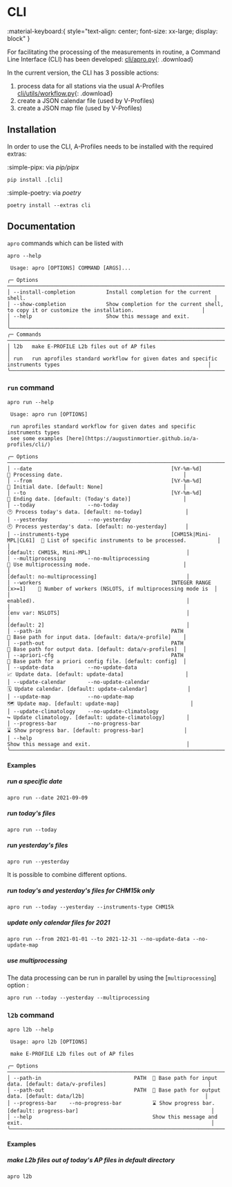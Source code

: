 # CLI

:material-keyboard:{ style="text-align: center; font-size: xx-large; display: block" }

For facilitating the processing of the measurements in routine, a
Command Line Interface (CLI) has been developed:
[cli/apro.py](cli/apro.py){: .download}

In the current version, the CLI has 3 possible actions:

1.  process data for all stations via the usual A-Profiles [cli/utils/workflow.py](cli/utils/workflow.py){: .download}
2.  create a JSON calendar file (used by V-Profiles)
3.  create a JSON map file (used by V-Profiles)

## Installation

In order to use the CLI, A-Profiles needs to be installed with the
required extras:

:simple-pipx: via *pip/pipx*

```
pip install .[cli]
```

:simple-poetry: via *poetry*

```
poetry install --extras cli
```

## Documentation

`apro` commands which can be listed with

``` console
apro --help
                                                                                                                                       
 Usage: apro [OPTIONS] COMMAND [ARGS]...                                                                                               
                                                                                                                                       
╭─ Options ───────────────────────────────────────────────────────────────────────────────────────────────────────────────────────────╮
│ --install-completion          Install completion for the current shell.                                                             │
│ --show-completion             Show completion for the current shell, to copy it or customize the installation.                      │
│ --help                        Show this message and exit.                                                                           │
╰─────────────────────────────────────────────────────────────────────────────────────────────────────────────────────────────────────╯
╭─ Commands ──────────────────────────────────────────────────────────────────────────────────────────────────────────────────────────╮
│ l2b   make E-PROFILE L2b files out of AP files                                                                                      │
│ run   run aprofiles standard workflow for given dates and specific instruments types                                                │
╰─────────────────────────────────────────────────────────────────────────────────────────────────────────────────────────────────────╯
```


### `run` command

```
apro run --help
                                                                                                                                        
 Usage: apro run [OPTIONS]                                                                                                              
                                                                                                                                        
 run aprofiles standard workflow for given dates and specific instruments types                                                         
 see some examples [here](https://augustinmortier.github.io/a-profiles/cli/)                                                            
                                                                                                                                        
╭─ Options ────────────────────────────────────────────────────────────────────────────────────────────────────────────────────────────╮
│ --date                                             [%Y-%m-%d]              📅 Processing date.                                       │
│ --from                                             [%Y-%m-%d]              📅 Initial date. [default: None]                          │
│ --to                                               [%Y-%m-%d]              📅 Ending date. [default: (Today's date)]                 │
│ --today                 --no-today                                         🕑 Process today's data. [default: no-today]              │
│ --yesterday             --no-yesterday                                     🕙 Process yesterday's data. [default: no-yesterday]      │
│ --instruments-type                                 [CHM15k|Mini-MPL|CL61]  📗 List of specific instruments to be processed.          │
│                                                                            [default: CHM15k, Mini-MPL]                               │
│ --multiprocessing       --no-multiprocessing                               🚀 Use multiprocessing mode.                              │
│                                                                            [default: no-multiprocessing]                             │
│ --workers                                          INTEGER RANGE [x>=1]    👷 Number of workers (NSLOTS, if multiprocessing mode is  │
│                                                                            enabled).                                                 │
│                                                                            [env var: NSLOTS]                                         │
│                                                                            [default: 2]                                              │
│ --path-in                                          PATH                    📂 Base path for input data. [default: data/e-profile]    │
│ --path-out                                         PATH                    📂 Base path for output data. [default: data/v-profiles]  │
│ --apriori-cfg                                      PATH                    📂 Base path for a priori config file. [default: config]  │
│ --update-data           --no-update-data                                   📈 Update data. [default: update-data]                    │
│ --update-calendar       --no-update-calendar                               🗓️ Update calendar. [default: update-calendar]             │
│ --update-map            --no-update-map                                    🗺️ Update map. [default: update-map]                       │
│ --update-climatology    --no-update-climatology                            ↪️ Update climatology. [default: update-climatology]       │
│ --progress-bar          --no-progress-bar                                  ⌛ Show progress bar. [default: progress-bar]             │
│ --help                                                                     Show this message and exit.                               │
╰──────────────────────────────────────────────────────────────────────────────────────────────────────────────────────────────────────╯
```

#### Examples

##### run a specific date

```
apro run --date 2021-09-09
```

##### run today\'s files

```
apro run --today
```

##### run yesterday\'s files

```
apro run --yesterday
```

It is possible to combine different options.

##### run today\'s and yesterday\'s files for CHM15k only

```
apro run --today --yesterday --instruments-type CHM15k
```

##### update only calendar files for 2021

```
apro run --from 2021-01-01 --to 2021-12-31 --no-update-data --no-update-map
```

##### use multiprocessing

The data processing can be run in parallel by using the
[`multiprocessing`] option :
```
apro run --today --yesterday --multiprocessing
```


### `l2b` command

```
apro l2b --help
                                                                                                                                        
 Usage: apro l2b [OPTIONS]                                                                                                              
                                                                                                                                        
 make E-PROFILE L2b files out of AP files                                                                                               
                                                                                                                                        
╭─ Options ────────────────────────────────────────────────────────────────────────────────────────────────────────────────────────────╮
│ --path-in                              PATH  📂 Base path for input data. [default: data/v-profiles]                                 │
│ --path-out                             PATH  📂 Base path for output data. [default: data/l2b]                                       │
│ --progress-bar    --no-progress-bar          ⌛ Show progress bar. [default: progress-bar]                                           │
│ --help                                       Show this message and exit.                                                             │
╰──────────────────────────────────────────────────────────────────────────────────────────────────────────────────────────────────────╯
```

#### Examples

##### make L2b files out of today's AP files in default directory

```bash
apro l2b 
```